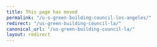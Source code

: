 ```yaml
---
title: This page has moved
permalink: "/u-s-green-building-council-los-angeles/"
redirect: "/us-green-building-council-la/"
canonical_url: "/us-green-building-council-la/"
layout: redirect
---
```

